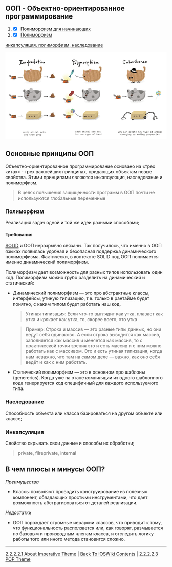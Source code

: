  ## ООП - Объектно-ориентированное программирование
 
 1. - [x] [Полиморфизм для начинающих](https://habr.com/ru/post/37576/)
 2. - [x] [Полиморфизм](https://www.hackingwithswift.com/read/0/20/polymorphism-and-typecasting)

[инкапсуляция, полиморфизм, наследование](https://cakeinpanic.medium.com/инкапсуляция-полиморфизм-наследование-166591e5928e)

![OOPInPicture](https://github.com/eldaroid/pictures/blob/master/iOSWiki/DesignPatterns/OOPInPicture.png?raw=true)

## Основные принципы ООП

Объектно-ориентированное программирование основано на «трех китах» - трех важнейших принципах, придающих объектам новые свойства. Этими принципами являются инкапсуляция, наследование и полиморфизм.

> В целях повышения защищенности программ в ООП почти не используются глобальные переменные

### Полиморфизм

Реализация задач одной и той же идеи разными способами;

#### Требования

[SOLID](/2%20ComputerScience/2.4%20Patterns/2.4.4%20DesignPrinciple/2.4.4.5%20SOLID.md) и ООП неразрывно связаны. Так получилось, что именно в ООП языках появилась удобная и безопасная поддержка динамического полиморфизма. Фактически, в контексте SOLID под ООП понимается именно динамический полиморфизм.

Полиморфизм дает возможность для разных типов использовать один код. Полиморфизм можно грубо разделить на динамический и статический:
* Динамический полиморфизм — это про абстрактные классы, интерфейсы, утиную типизацию, т.е. только в рантайме будет понятно, с каким типом будет работать наш код.
    > Утиная типизация: Если что-то выглядит как утка, плавает как утка и крякает как утка, то, скорее всего, это утка

    > Пример: Строка и массив — это разные типы данных, но они ведут себя одинаково. А если строка выводится как массив, заполняется как массив и меняется как массив, то с практической точки зрения это и есть массив и с ним можно работать как с массивом. Это и есть утиная типизация, когда нам неважно, что там на самом деле — важно, как оно себя ведёт и как с ним работать.
* Статический полиморфизм — это в основном про шаблоны (genererics). Когда уже на этапе компиляции из одного шаблонного кода генерируется код специфичный для каждого используемого типа.

### Наследование

Cпособность объекта или класса базироваться на другом объекте или классе;

### Инкапсуляция

Cвойство скрывать свои данные и способы их обработки;

> private, filreprivate, internal

## В чем плюсы и минусы ООП?

_Преимущества_

* Классы позволяют проводить конструирование из полезных компонент, обладающих простыми инструментами, что дает возможность абстрагироваться от деталей реализации.

_Недостатки_

* ООП порождает огромные иерархии классов, что приводит к тому, что функциональность расползается или, как говорят, размывается по базовым и производным членам класса, и отследить логику работы того или иного метода становится сложно.

---

[2.2.2.2.1 About Imperative Theme](./2.2.2.2.1%20AboutImperative.md) | [Back To iOSWiki Contents](https://github.com/eldaroid/iOSWiki) | [2.2.2.2.3 POP Theme](./2.2.2.2.3%20POP.md)
